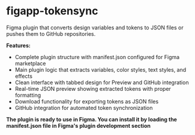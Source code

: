 # figapp-tokensync

Figma plugin that converts design variables and tokens to JSON files or pushes them to GitHub repositories. 

**Features:**
* Complete plugin structure with manifest.json configured for Figma marketplace
* Main plugin logic that extracts variables, color styles, text styles, and effects
* Clean interface with tabbed design for Preview and GitHub integration
* Real-time JSON preview showing extracted tokens with proper formatting
* Download functionality for exporting tokens as JSON files
* GitHub integration for automated token synchronization

**The plugin is ready to use in Figma. You can install it by loading the manifest.json file in Figma's plugin development section**
